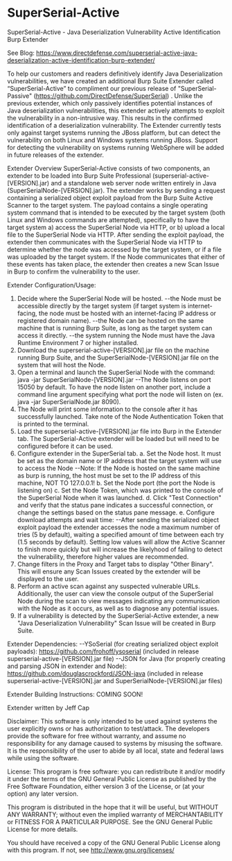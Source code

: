 # SuperSerial-Active
SuperSerial-Active - Java Deserialization Vulnerability Active Identification Burp Extender

See Blog: https://www.directdefense.com/superserial-active-java-deserialization-active-identification-burp-extender/

To help our customers and readers definitively identify Java Deserialization vulnerabilities, we have created an additional Burp Suite Extender called “SuperSerial-Active” to compliment our previous release of "SuperSerial-Passive" (https://github.com/DirectDefense/SuperSerial) . Unlike the previous extender, which only passively identifies potential instances of Java deserialization vulnerabilities, this extender actively attempts to exploit the vulnerability in a non-intrusive way. This results in the confirmed identification of a deserialization vulnerability. The Extender currently tests only against target systems running the JBoss platform, but can detect the vulnerability on both Linux and Windows systems running JBoss. Support for detecting the vulnerability on systems running WebSphere will be added in future releases of the extender.

Extender Overview
SuperSerial-Active consists of two components, an extender to be loaded into Burp Suite Professional (superserial-active-[VERSION].jar) and a standalone web server node written entirely in Java (SuperSerialNode-[VERSION].jar). The extender works by sending a request containing a serialized object exploit payload from the Burp Suite Active Scanner to the target system. The payload contains a single operating system command that is intended to be executed by the target system (both Linux and Windows commands are attempted), specifically to have the target system a) access the SuperSerial Node via HTTP, or b) upload a local file to the SuperSerial Node via HTTP. After sending the exploit payload, the extender then communicates with the SuperSerial Node via HTTP to determine whether the node was accessed by the target system, or if a file was uploaded by the target system. If the Node communicates that either of these events has taken place, the extender then creates a new Scan Issue in Burp to confirm the vulnerability to the user.

Extender Configuration/Usage:
1. Decide where the SuperSerial Node will be hosted.
	--the Node must be accessible directly by the target system (if target system is internet-facing, the node must be hosted with an internet-facing IP address or registered domain name).
	--the Node can be hosted on the same machine that is running Burp Suite, as long as the target system can access it directly.
	--the system running the Node must have the Java Runtime Environment 7 or higher installed.
2. Download the superserial-active-[VERSION].jar file on the machine running Burp Suite, and the SuperSerialNode-[VERSION].jar file on the system that will host the Node.
3. Open a terminal and launch the SuperSerial Node with the command: java -jar SuperSerialNode-[VERSION].jar
	--The Node listens on port 15050 by default. To have the node listen on another port, include a command line argument specifying what port the node will listen on (ex. java -jar SuperSerialNode.jar 8090).
4. The Node will print some information to the console after it has successfully launched. Take note of the Node Authentication Token that is printed to the terminal.
5. Load the superserial-active-[VERSION].jar file into Burp in the Extender tab. The SuperSerial-Active extender will be loaded but will need to be configured before it can be used.
6. Configure extender in the SuperSerial tab.
	a. Set the Node host. It must be set as the domain name or IP address that the target system will use to access the Node
		--Note: If the Node is hosted on the same machine as burp is running, the host must be set to the IP address of this machine, NOT TO 127.0.0.1!
	b. Set the Node port (the port the Node is listening on)
	c. Set the Node Token, which was printed to the console of the SuperSerial Node when it was launched.
	d. Click "Test Connection" and verify that the status pane indicates a successful connection, or change the settings based on the status pane message.
	e. Configure download attempts and wait time:
		--After sending the serialized object exploit payload the extender accesses the node a maximum number of tries (5 by default), waiting a specified amount of time between each try (1.5 seconds by default). Setting low values will allow the Active Scanner to finish more quickly but will increase the likelyhood of failing to detect the vulnerability, therefore higher values are recommended.
7. Change filters in the Proxy and Target tabs to display "Other Binary". This will ensure any Scan Issues created by the extender will be displayed to the user.
8. Perform an active scan against any suspected vulnerable URLs. Additionally, the user can view the console output of the SuperSerial Node during the scan to view messages indicating any communication with the Node as it occurs, as well as to diagnose any potential issues.
9. If a vulnerability is detected by the SuperSerial-Active extender, a new "Java Deserialization Vulnerability" Scan Issue will be created in Burp Suite. 

Extender Dependencies:
--YSoSerial (for creating serialized object exploit payloads): https://github.com/frohoff/ysoserial (included in release superserial-active-[VERSION].jar file)
--JSON for Java (for properly creating and parsing JSON in extender and Node): https://github.com/douglascrockford/JSON-java (included in release superserial-active-[VERSION].jar and SuperSerialNode-[VERSION].jar files)

Extender Building Instructions:
COMING SOON!

Extender written by Jeff Cap

Disclaimer:
This software is only intended to be used against systems the user explicitly owns or has authorization to test/attack. The developers provide the software for free without warranty, and assume no responsibility for any damage caused to systems by misusing the software. It is the responsibility of the user to abide by all local, state and federal laws while using the software.

License:
This program is free software: you can redistribute it and/or modify it under the terms of the GNU General Public License as published by the Free Software Foundation, either version 3 of the License, or (at your option) any later version.

This program is distributed in the hope that it will be useful, but WITHOUT ANY WARRANTY; without even the implied warranty of MERCHANTABILITY or FITNESS FOR A PARTICULAR PURPOSE. See the GNU General Public License for more details.

You should have received a copy of the GNU General Public License along with this program. If not, see http://www.gnu.org/licenses/
